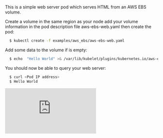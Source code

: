 <!-- BEGIN MUNGE: UNVERSIONED_WARNING -->


<!-- END MUNGE: UNVERSIONED_WARNING -->
This is a simple web server pod which serves HTML from an AWS EBS
volume.

Create a volume in the same region as your node add your volume
information in the pod description file aws-ebs-web.yaml then create
the pod:

```sh
  $ kubectl create -f examples/aws_ebs/aws-ebs-web.yaml
```

Add some data to the volume if is empty:

```sh
  $ echo  "Hello World" >& /var/lib/kubelet/plugins/kubernetes.io/aws-ebs/mounts/aws/{Region}/{Volume ID}/index.html
```

You should now be able to query your web server:

```sh
  $ curl <Pod IP address>
  $ Hello World
```




<!-- BEGIN MUNGE: IS_VERSIONED -->
<!-- TAG IS_VERSIONED -->
<!-- END MUNGE: IS_VERSIONED -->


<!-- BEGIN MUNGE: GENERATED_ANALYTICS -->
[![Analytics](https://kubernetes-site.appspot.com/UA-36037335-10/GitHub/examples/aws_ebs/README.md?pixel)]()
<!-- END MUNGE: GENERATED_ANALYTICS -->
